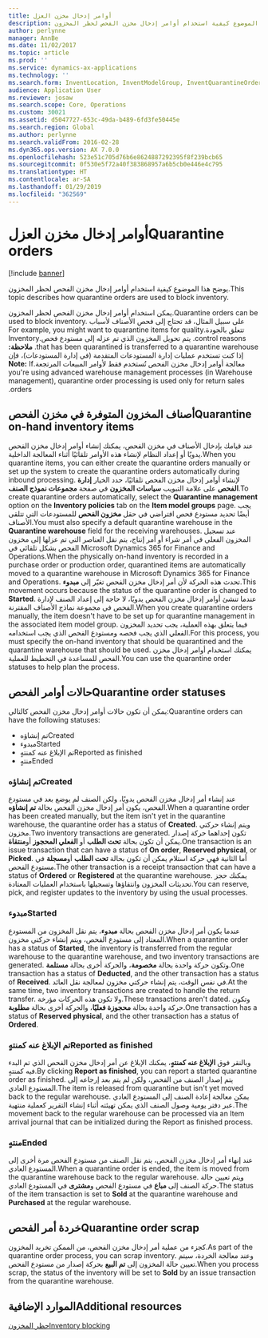 ```yaml
---
title: أوامر إدخال مخزن العزل
description: يوضح هذا الموضوع كيفية استخدام أوامر إدخال مخزن الفحص لحظر المخزون.
author: perlynne
manager: AnnBe
ms.date: 11/02/2017
ms.topic: article
ms.prod: ''
ms.service: dynamics-ax-applications
ms.technology: ''
ms.search.form: InventLocation, InventModelGroup, InventQuarantineOrder, InventQuarantineParmEnd, InventQuarantineParmReportFinished, InventQuarantineParmStartUp, InventTrans
audience: Application User
ms.reviewer: josaw
ms.search.scope: Core, Operations
ms.custom: 30021
ms.assetid: d5047727-653c-49da-b489-6fd3fe50445e
ms.search.region: Global
ms.author: perlynne
ms.search.validFrom: 2016-02-28
ms.dyn365.ops.version: AX 7.0.0
ms.openlocfilehash: 523e51c705d76b6e8624887292395f8f239bcb65
ms.sourcegitcommit: 0f530e5f72a40f383868957a6b5cb0e446e4c795
ms.translationtype: HT
ms.contentlocale: ar-SA
ms.lasthandoff: 01/29/2019
ms.locfileid: "362569"
---
```

# <a name="quarantine-orders"></a><span data-ttu-id="0e4ba-103">أوامر إدخال مخزن العزل</span><span class="sxs-lookup"><span data-stu-id="0e4ba-103">Quarantine orders</span></span>

[!include [banner](../includes/banner.md)]

<span data-ttu-id="0e4ba-104">يوضح هذا الموضوع كيفية استخدام أوامر إدخال مخزن الفحص لحظر المخزون.</span><span class="sxs-lookup"><span data-stu-id="0e4ba-104">This topic describes how quarantine orders are used to block inventory.</span></span>

<span data-ttu-id="0e4ba-105">يمكن استخدام أوامر إدخال مخزن الفحص لحظر المخزون.</span><span class="sxs-lookup"><span data-stu-id="0e4ba-105">Quarantine orders can be used to block inventory.</span></span> <span data-ttu-id="0e4ba-106">‏‫على سبيل المثال، قد تحتاج إلى فحص الأصناف لأسباب تتعلق بالجودة.</span><span class="sxs-lookup"><span data-stu-id="0e4ba-106">For example, you might want to quarantine items for quality control reasons.</span></span> <span data-ttu-id="0e4ba-107">يتم تحويل المخزون الذي تم عزله إلى مستودع فحص.</span><span class="sxs-lookup"><span data-stu-id="0e4ba-107">Inventory that has been quarantined is transferred to a quarantine warehouse.</span></span> <span data-ttu-id="0e4ba-108">**ملاحظة:** إذا كنت تستخدم عمليات إدارة المستودعات المتقدمة (في إدارة المستودعات)، فإن معالجة أوامر إدخال مخزن الفحص تُستخدم فقط لأوامر المبيعات المرتجعة.</span><span class="sxs-lookup"><span data-stu-id="0e4ba-108">**Note:** If you're using advanced warehouse management processes (in Warehouse management), quarantine order processing is used only for return sales orders.</span></span>

## <a name="quarantine-on-hand-inventory-items"></a><span data-ttu-id="0e4ba-109">أصناف المخزون المتوفرة في مخزن الفحص</span><span class="sxs-lookup"><span data-stu-id="0e4ba-109">Quarantine on-hand inventory items</span></span>
<span data-ttu-id="0e4ba-110">عند قيامك بإدخال الأصناف في مخزن الفحص، يمكنك إنشاء أوامر إدخال مخزن الفحص يدويًا أو إعداد النظام لإنشاء هذه الأوامر تلقائيًا أثناء المعالجة الداخلية.</span><span class="sxs-lookup"><span data-stu-id="0e4ba-110">When you quarantine items, you can either create the quarantine orders manually or set up the system to create the quarantine orders automatically during inbound processing.</span></span> <span data-ttu-id="0e4ba-111">لإنشاء أوامر إدخال مخزن الفحص تلقائيًا، حدد الخيار **إدارة الفحص** على علامة التبويب **سياسات المخزون‬** في صفحة **مجموعات نموذج الصنف**.</span><span class="sxs-lookup"><span data-stu-id="0e4ba-111">To create quarantine orders automatically, select the **Quarantine management** option on the **Inventory policies** tab on the **Item model groups** page.</span></span> <span data-ttu-id="0e4ba-112">يجب أيضًا تحديد مستودع فحص افتراضي في حقل **مخزون الفحص** للمستودعات التي تتلقى الأصناف.</span><span class="sxs-lookup"><span data-stu-id="0e4ba-112">You must also specify a default quarantine warehouse in the **Quarantine warehouse** field for the receiving warehouses.</span></span> <span data-ttu-id="0e4ba-113">عند تسجيل المخزون الفعلي في أمر شراء أو أمر إنتاج، يتم نقل العناصر التي تم عزلها إلى مخزون الفحص بشكل تلقائي في Microsoft Dynamics 365 for Finance and Operations.</span><span class="sxs-lookup"><span data-stu-id="0e4ba-113">When the physically on-hand inventory is recorded in a purchase order or production order, quarantined items are automatically moved to a quarantine warehouse in Microsoft Dynamics 365 for Finance and Operations.</span></span> <span data-ttu-id="0e4ba-114">تحدث هذه الحركة لأن أمر إدخال مخزن الفحص تغيّر إلى **مبدوء‬**.</span><span class="sxs-lookup"><span data-stu-id="0e4ba-114">This movement occurs because the status of the quarantine order is changed to **Started**.</span></span> <span data-ttu-id="0e4ba-115">عندما تنشئ أوامر إدخال مخزن الفحص يدويًا، لا حاجة إلى إعداد الصنف لإدارة الفحص في مجموعة نماذج الأصناف المقترنة.</span><span class="sxs-lookup"><span data-stu-id="0e4ba-115">When you create quarantine orders manually, the item doesn't have to be set up for quarantine management in the associated item model group.</span></span> <span data-ttu-id="0e4ba-116">فيما يتعلق بهذه العملية، يجب تحديد المخزون الفعلي الذي يجب فحصه ومستودع الفحص الذي يجب استخدامه.</span><span class="sxs-lookup"><span data-stu-id="0e4ba-116">For this process, you must specify the on-hand inventory that should be quarantined and the quarantine warehouse that should be used.</span></span> <span data-ttu-id="0e4ba-117">يمكنك استخدام أوامر إدخال مخزن الفحص للمساعدة في التخطيط للعملية.</span><span class="sxs-lookup"><span data-stu-id="0e4ba-117">You can use the quarantine order statuses to help plan the process.</span></span>

## <a name="quarantine-order-statuses"></a><span data-ttu-id="0e4ba-118">حالات أوامر الفحص</span><span class="sxs-lookup"><span data-stu-id="0e4ba-118">Quarantine order statuses</span></span>
<span data-ttu-id="0e4ba-119">يمكن أن تكون حالات أوامر إدخال مخزن الفحص كالتالي:</span><span class="sxs-lookup"><span data-stu-id="0e4ba-119">Quarantine orders can have the following statuses:</span></span>

-   <span data-ttu-id="0e4ba-120">تم إنشاؤه</span><span class="sxs-lookup"><span data-stu-id="0e4ba-120">Created</span></span>
-   <span data-ttu-id="0e4ba-121">مبدوء</span><span class="sxs-lookup"><span data-stu-id="0e4ba-121">Started</span></span>
-   <span data-ttu-id="0e4ba-122">تم الإبلاغ عنه كمنتهٍ</span><span class="sxs-lookup"><span data-stu-id="0e4ba-122">Reported as finished</span></span>
-   <span data-ttu-id="0e4ba-123">منتهٍ</span><span class="sxs-lookup"><span data-stu-id="0e4ba-123">Ended</span></span>

### <a name="created"></a><span data-ttu-id="0e4ba-124">تم إنشاؤه</span><span class="sxs-lookup"><span data-stu-id="0e4ba-124">Created</span></span>

<span data-ttu-id="0e4ba-125">عند إنشاء أمر إدخال مخزن الفحص يدويًا، ولكن الصنف لم يوضع بعد في مستودع الفحص، يكون أمر إدخال مخزن الفحص بحالة **تم إنشاؤه**.</span><span class="sxs-lookup"><span data-stu-id="0e4ba-125">When a quarantine order has been created manually, but the item isn't yet in the quarantine warehouse, the quarantine order has a status of **Created**.</span></span> <span data-ttu-id="0e4ba-126">ويتم إنشاء حركتي مخزون.</span><span class="sxs-lookup"><span data-stu-id="0e4ba-126">Two inventory transactions are generated.</span></span> <span data-ttu-id="0e4ba-127">تكون إحداهما حركة إصدار يمكن أن تكون بحالة **تحت الطلب‬** أو **الفعلي المحجوز‬** أو**منتقاة**.</span><span class="sxs-lookup"><span data-stu-id="0e4ba-127">One transaction is an issue transaction that can have a status of **On order**, **Reserved physical**, or **Picked**.</span></span> <span data-ttu-id="0e4ba-128">أما الثانية فهي حركة استلام يمكن أن تكون بحالة **تحت الطلب** أو**مسجلة** في مستودع الفحص.</span><span class="sxs-lookup"><span data-stu-id="0e4ba-128">The other transaction is a receipt transaction that can have a status of **Ordered** or **Registered** at the quarantine warehouse.</span></span> <span data-ttu-id="0e4ba-129">يمكنك حجز تحديثات المخزون وانتقاؤها وتسجيلها باستخدام العمليات المعتادة.</span><span class="sxs-lookup"><span data-stu-id="0e4ba-129">You can reserve, pick, and register updates to the inventory by using the usual processes.</span></span>

### <a name="started"></a><span data-ttu-id="0e4ba-130">مبدوء</span><span class="sxs-lookup"><span data-stu-id="0e4ba-130">Started</span></span>

<span data-ttu-id="0e4ba-131">عندما يكون أمر إدخال مخزن الفحص بحالة **مبدوء**، يتم نقل المخزون من المستودع المعتاد إلى مستودع الفحص، ويتم إنشاء حركتي مخزون.</span><span class="sxs-lookup"><span data-stu-id="0e4ba-131">When a quarantine order has a status of **Started**, the inventory is transferred from the regular warehouse to the quarantine warehouse, and two inventory transactions are generated.</span></span> <span data-ttu-id="0e4ba-132">وتكون حركة واحدة بحالة **مخصومة**، والحركة أخرى بحالة **مستلمة**.</span><span class="sxs-lookup"><span data-stu-id="0e4ba-132">One transaction has a status of **Deducted**, and the other transaction has a status of **Received**.</span></span> <span data-ttu-id="0e4ba-133">في نفس الوقت، يتم إنشاء حركتي مخزون لمعالجة نقل العائد.</span><span class="sxs-lookup"><span data-stu-id="0e4ba-133">At the same time, two inventory transactions are created to handle the return transfer.</span></span> <span data-ttu-id="0e4ba-134">ولا تكون هذه الحركات مؤرخة.</span><span class="sxs-lookup"><span data-stu-id="0e4ba-134">These transactions aren't dated.</span></span> <span data-ttu-id="0e4ba-135">وتكون حركة واحدة بحالة **محجوزة فعليًا**، والحركة أخرى بحالة **مطلوبة**.</span><span class="sxs-lookup"><span data-stu-id="0e4ba-135">One transaction has a status of **Reserved physical**, and the other transaction has a status of **Ordered**.</span></span>

### <a name="reported-as-finished"></a><span data-ttu-id="0e4ba-136">تم الإبلاغ عنه كمنتهٍ</span><span class="sxs-lookup"><span data-stu-id="0e4ba-136">Reported as finished</span></span>

<span data-ttu-id="0e4ba-137">وبالنقر فوق **الإبلاغ عنه كمنتهٍ**، يمكنك الإبلاغ عن أمر إدخال مخزن الفحص الذي تم البدء فيه كمنتهٍ.</span><span class="sxs-lookup"><span data-stu-id="0e4ba-137">By clicking **Report as finished**, you can report a started quarantine order as finished.</span></span> <span data-ttu-id="0e4ba-138">يتم إصدار الصنف من الفحص، ولكن لم يتم بعد إرجاعه إلى المستودع العادي.</span><span class="sxs-lookup"><span data-stu-id="0e4ba-138">The item is released from quarantine but isn't yet moved back to the regular warehouse.</span></span> <span data-ttu-id="0e4ba-139">يمكن معالجة إعادة الصنف إلى المستودع العادي عبر دفتر يومية وصول الصنف‬ الذي يمكن تهيئته أثناء إنشاء التقرير كعملية منتهية.</span><span class="sxs-lookup"><span data-stu-id="0e4ba-139">The movement back to the regular warehouse can be processed via an Item arrival journal that can be initialized during the Report as finished process.</span></span>

### <a name="ended"></a><span data-ttu-id="0e4ba-140">منتهٍ</span><span class="sxs-lookup"><span data-stu-id="0e4ba-140">Ended</span></span>

<span data-ttu-id="0e4ba-141">عند إنهاء أمر إدخال مخزن الفحص، يتم نقل الصنف من مستودع الفحص مرة أخرى إلى المستودع العادي.</span><span class="sxs-lookup"><span data-stu-id="0e4ba-141">When a quarantine order is ended, the item is moved from the quarantine warehouse back to the regular warehouse.</span></span> <span data-ttu-id="0e4ba-142">ويتم تعيين حالة حركة الصنف إلى **مباع** في مستودع الفحص و**مشترى** في المستودع العادي.</span><span class="sxs-lookup"><span data-stu-id="0e4ba-142">The status of the item transaction is set to **Sold** at the quarantine warehouse and **Purchased** at the regular warehouse.</span></span>

## <a name="quarantine-order-scrap"></a><span data-ttu-id="0e4ba-143">خردة أمر الفحص</span><span class="sxs-lookup"><span data-stu-id="0e4ba-143">Quarantine order scrap</span></span>
<span data-ttu-id="0e4ba-144">كجزء من عملية أمر إدخال مخزن الفحص، من الممكن تخريد المخزون.</span><span class="sxs-lookup"><span data-stu-id="0e4ba-144">As part of the quarantine order process, you can scrap inventory.</span></span> <span data-ttu-id="0e4ba-145">وعند معالجة الخردة، سيتم تعيين حالة المخزون إلى **تم البيع** بحركة إصدار من مستودع الفحص.</span><span class="sxs-lookup"><span data-stu-id="0e4ba-145">When you process scrap, the status of the inventory will be set to **Sold** by an issue transaction from the quarantine warehouse.</span></span>

<a name="additional-resources"></a><span data-ttu-id="0e4ba-146">الموارد الإضافية</span><span class="sxs-lookup"><span data-stu-id="0e4ba-146">Additional resources</span></span>
--------

[<span data-ttu-id="0e4ba-147">حظر المخزون</span><span class="sxs-lookup"><span data-stu-id="0e4ba-147">Inventory blocking</span></span>](inventory-blocking.md)
